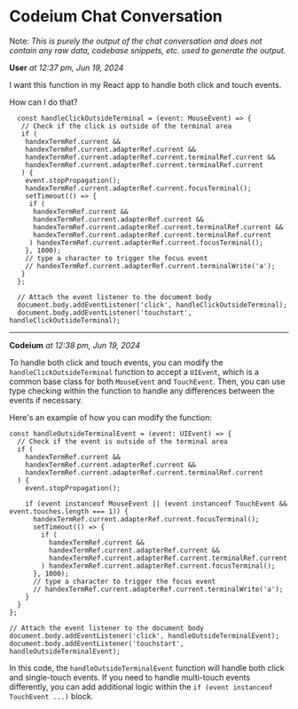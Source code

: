 # Codeium Chat Conversation

Note: _This is purely the output of the chat conversation and does not contain any raw data, codebase snippets, etc. used to generate the output._

**User** _at 12:37 pm, Jun 19, 2024_

I want this function in my React app to handle both click and touch events.

How can I do that?

```tsx
  const handleClickOutsideTerminal = (event: MouseEvent) => {
   // Check if the click is outside of the terminal area
   if (
    handexTermRef.current &&
    handexTermRef.current.adapterRef.current &&
    handexTermRef.current.adapterRef.current.terminalRef.current &&
    handexTermRef.current.adapterRef.current.terminalRef.current
   ) {
    event.stopPropagation();
    handexTermRef.current.adapterRef.current.focusTerminal();
    setTimeout(() => {
     if (
      handexTermRef.current &&
      handexTermRef.current.adapterRef.current &&
      handexTermRef.current.adapterRef.current.terminalRef.current &&
      handexTermRef.current.adapterRef.current.terminalRef.current
     ) handexTermRef.current.adapterRef.current.focusTerminal();
    }, 1000);
    // type a character to trigger the focus event
    // handexTermRef.current.adapterRef.current.terminalWrite('a');
   }
  };

  // Attach the event listener to the document body
  document.body.addEventListener('click', handleClickOutsideTerminal);
  document.body.addEventListener('touchstart', handleClickOutsideTerminal);
```

---

**Codeium** _at 12:38 pm, Jun 19, 2024_

To handle both click and touch events, you can modify the `handleClickOutsideTerminal` function to accept a `UIEvent`, which is a common base class for both `MouseEvent` and `TouchEvent`. Then, you can use type checking within the function to handle any differences between the events if necessary.

Here's an example of how you can modify the function:

```tsx
const handleOutsideTerminalEvent = (event: UIEvent) => {
  // Check if the event is outside of the terminal area
  if (
    handexTermRef.current &&
    handexTermRef.current.adapterRef.current &&
    handexTermRef.current.adapterRef.current.terminalRef.current
  ) {
    event.stopPropagation();

    if (event instanceof MouseEvent || (event instanceof TouchEvent && event.touches.length === 1)) {
      handexTermRef.current.adapterRef.current.focusTerminal();
      setTimeout(() => {
        if (
          handexTermRef.current &&
          handexTermRef.current.adapterRef.current &&
          handexTermRef.current.adapterRef.current.terminalRef.current
        ) handexTermRef.current.adapterRef.current.focusTerminal();
      }, 1000);
      // type a character to trigger the focus event
      // handexTermRef.current.adapterRef.current.terminalWrite('a');
    }
  }
};

// Attach the event listener to the document body
document.body.addEventListener('click', handleOutsideTerminalEvent);
document.body.addEventListener('touchstart', handleOutsideTerminalEvent);
```

In this code, the `handleOutsideTerminalEvent` function will handle both click and single-touch events. If you need to handle multi-touch events differently, you can add additional logic within the `if (event instanceof TouchEvent ...)` block.